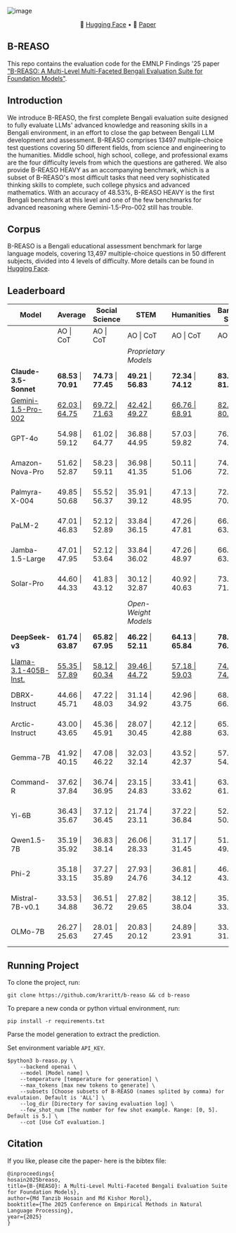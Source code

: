 ![image](https://github.com/user-attachments/assets/54d940ac-7d33-441c-91e6-03279a2403e6)


<p align="center">
   🤗 <a href="https://huggingface.co/datasets/krarit/b-reaso" target="_blank">Hugging Face</a>  • 📃 <a href="" target="_blank">Paper</a> 
</p>

## B-REASO

This repo contains the evaluation code for the EMNLP Findings '25 paper ["B-REASO: A Multi-Level Multi-Faceted Bengali Evaluation Suite for Foundation Models"]().

## Introduction

We introduce B-REASO, the first complete Bengali evaluation suite designed to fully evaluate LLMs' advanced knowledge and reasoning skills in a Bengali environment, in an effort to close the gap between Bengali LLM development and assessment. B-REASO comprises 13497 multiple-choice test questions covering 50 different fields, from science and engineering to the humanities. Middle school, high school, college, and professional exams are the four difficulty levels from which the questions are gathered. We also provide B-REASO HEAVY as an accompanying benchmark, which is a subset of B-REASO's most difficult tasks that need very sophisticated thinking skills to complete, such college physics and advanced mathematics. With an accuracy of 48.53\%, B-REASO HEAVY is the first Bengali benchmark at this level and one of the few benchmarks for advanced reasoning where Gemini-1.5-Pro-002 still has trouble.

## Corpus
B-REASO is a Bengali educational assessment benchmark for large language models, covering 13,497 multiple-choice questions in 50 different subjects, divided into 4 levels of difficulty. More details can be found in [Hugging Face](https://huggingface.co/datasets/krarit/b-reaso).

## Leaderboard


| Model                  | Average                   | Social Science            | STEM                      | Humanities                | Bangladesh Specific       | Other                     |
| ---------------------- | ------------------------- | ------------------------- | ------------------------- | ------------------------- | ------------------------- | ------------------------- |
|                        | AO \| CoT                 | AO \| CoT                 | AO \| CoT                 | AO \| CoT                 | AO \| CoT                 | AO \| CoT                 |
|  |                           |                           |           *Proprietary Models*                |                           |                           |                           |
| **Claude-3.5-Sonnet**  | **68.53** \| **70.91**         | **74.73** \| **77.45**         | **49.21** \| **56.83**         | **72.34** \| **74.12**         | **83.06** \| **81.97**         | **63.29** \| **64.18**         |
| <ins>Gemini-1.5-Pro-002</ins>     | <ins>62.03 \| 64.75</ins> | <ins>69.72 \| 71.63</ins> | <ins>42.42 \| 49.27</ins> | <ins>66.76 \| 68.91</ins> | <ins>82.33 \| 80.15</ins> | <ins>48.91 \| 53.69</ins> |
| GPT-4o                 | 54.98 \| 59.12            | 61.02 \| 64.77            | 36.88 \| 44.95            | 57.03 \| 59.82            | 76.66 \| 74.31            | 43.31 \| 49.75            |
| Amazon-Nova-Pro        | 51.62 \| 52.87            | 58.23 \| 59.11            | 36.98 \| 41.35            | 50.11 \| 51.06            | 74.12 \| 72.89            | 38.65 \| 39.94            |
| Palmyra-X-004          | 49.85 \| 50.68            | 55.52 \| 56.37            | 35.91 \| 39.12            | 47.13 \| 48.95            | 72.85 \| 70.64            | 37.83 \| 38.52            |
| PaLM-2                 | 47.01 \| 46.83            | 52.12 \| 52.89            | 33.84 \| 36.15            | 47.26 \| 47.81            | 66.67 \| 63.42            | 35.17 \| 34.88            |
| Jamba-1.5-Large        | 47.01 \| 47.95            | 52.12 \| 53.64            | 33.84 \| 36.02            | 47.26 \| 48.97            | 66.67 \| 63.91            | 35.17 \| 36.21            |
| Solar-Pro              | 44.60 \| 44.33            | 41.83 \| 43.12            | 30.12 \| 32.87            | 40.92 \| 40.63            | 73.54 \| 71.85            | 36.58 \| 36.88            |
|  |                           |                           |            *Open-Weight Models*               |                           |                           |                           |
| **DeepSeek-v3**        | **61.74** \| **63.87**         | **65.82** \| **67.95**         | **46.22** \| **52.11**         | **64.13** \| **65.84**         | **78.62** \| **76.43**         | **53.91** \| **57.02**         |
| <ins>Llama-3.1-405B-Inst.</ins>   | <ins>55.35 \| 57.89</ins> | <ins>58.12 \| 60.34</ins> | <ins>39.46 \| 44.72</ins> | <ins>57.18 \| 59.03</ins> | <ins>74.87 \| 74.62</ins> | <ins>47.12 \| 50.84</ins> |
| DBRX-Instruct          | 44.66 \| 45.71            | 47.22 \| 48.03            | 31.14 \| 34.92            | 42.96 \| 43.75            | 68.15 \| 66.24            | 33.85 \| 35.81            |
| Arctic-Instruct        | 43.00 \| 43.65            | 45.36 \| 45.91            | 28.07 \| 30.45            | 42.12 \| 42.88            | 65.15 \| 63.07            | 34.28 \| 34.94            |
| Gemma-7B               | 41.92 \| 40.15            | 47.08 \| 46.22            | 32.03 \| 32.14            | 43.52 \| 42.37            | 57.51 \| 54.69            | 29.45 \| 28.53            |
| Command-R              | 37.62 \| 37.84            | 36.74 \| 36.95            | 23.15 \| 24.83            | 33.41 \| 33.62            | 63.02 \| 61.15            | 31.77 \| 32.65            |
| Yi-6B                  | 36.43 \| 35.67            | 37.12 \| 36.45            | 21.74 \| 23.11            | 37.22 \| 36.84            | 52.86 \| 50.77            | 33.21 \| 32.38            |
| Qwen1.5-7B             | 35.19 \| 35.92            | 36.83 \| 38.14            | 26.06 \| 28.33            | 31.17 \| 31.45            | 51.39 \| 49.12            | 30.48 \| 31.56            |
| Phi-2                  | 35.18 \| 33.15            | 37.27 \| 35.89            | 27.93 \| 24.76            | 36.81 \| 34.12            | 46.68 \| 43.95            | 27.22 \| 26.03            |
| Mistral-7B-v0.1        | 33.53 \| 34.88            | 36.51 \| 36.72            | 27.82 \| 29.65            | 38.12 \| 38.04            | 35.02 \| 33.41            | 30.19 \| 32.18            |
| OLMo-7B                | 26.27 \| 25.63            | 28.01 \| 27.45            | 20.83 \| 20.12            | 24.89 \| 23.91            | 33.54 \| 31.87            | 24.06 \| 24.20            |

## Running Project

To clone the project, run:

	git clone https://github.com/kraritt/b-reaso && cd b-reaso

To prepare a new conda or python virtual environment, run:
	
 	pip install -r requirements.txt

Parse the model generation to extract the prediction.

Set environment variable ```API_KEY```.

```
$python3 b-reaso.py \
	--backend openai \
	--model [Model name] \
	--temperature [temperature for generation] \
	--max_tokens [max new tokens to generate] \
	--subsets [Choose subsets of B-REASO (names splited by comma) for evalutaion. Default is 'ALL'] \
	--log_dir [Directory for saving evaluation log] \
	--few_shot_num [The number for few shot example. Range: [0, 5]. Default is 5.] \
	--cot [Use CoT evaluation.]
```

## Citation

If you like, please cite the paper- here is the bibtex file:

```
@inproceedings{
hosain2025breaso,
title={B-{REASO}: A Multi-Level Multi-Faceted Bengali Evaluation Suite for Foundation Models},
author={Md Tanzib Hosain and Md Kishor Morol},
booktitle={The 2025 Conference on Empirical Methods in Natural Language Processing},
year={2025}
}
```
